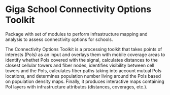 # Giga School Connectivity Options Toolkit

Package with set of modules to perform infrastructure mapping and analysis to assess connectivity options for schools.

The Connectivity Options Toolkit is a processing toolkit that takes points of interests (PoIs) as an input and overlays them with mobile coverage areas to identify whethet PoIs covered with the signal, calculates distances to the closest cellular towers and fiber nodes, identifies visibility between cell towers and the PoIs, calculates fiber paths taking into account mutual PoIs locations, and determines population number living around the PoIs based on population density maps. Finally, it produces interactive maps containing  PoI layers with infrastructure attributes (distances, coverages, etc.).

